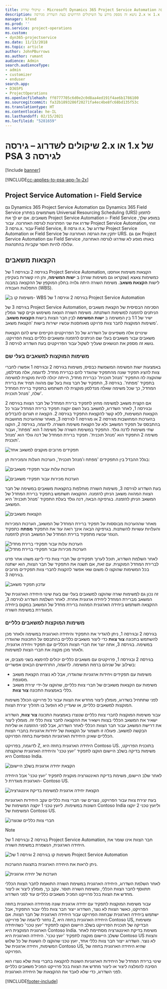 ```yaml
---
title: שיקולי שדרוג - Microsoft Dynamics 365 Project Service Automation מגירסה ‎2.x או ‎1.x לגירסה ‎3
description: נושא זה מספק מידע על השיקולים הדרושים בעת השדרוג מגירסה ‎2.x או ‎1.x של Project Service Automation לגירסה 3.
manager: kfend
ms.prod: ''
ms.service: project-operations
ms.custom:
- dyn365-projectservice
ms.date: 11/13/2018
ms.topic: article
author: JohnPBurrows
ms.author: rumant
audience: Admin
search.audienceType:
- admin
- customizer
- enduser
search.app:
- D365PS
- ProjectOperations
ms.openlocfilehash: ff0777705c6d0e2c0d8aa4ed191f4ae6b1786100
ms.sourcegitcommit: fa32b1893286f20271fa4ec4be8fc68bd135f53c
ms.translationtype: HT
ms.contentlocale: he-IL
ms.lasthandoff: 02/15/2021
ms.locfileid: "5281659"
---
```

# <a name="upgrade-considerations---psa-version-2x-or-1x-to-version-3"></a>שיקולים לשדרוג – גירסה ‎2.x או ‎1.x של PSA לגירסה 3

[!include [banner](../includes/psa-now-project-operations.md)]

[!INCLUDE[cc-applies-to-psa-app-1x-2x](../includes/cc-applies-to-psa-app-1x-2x.md)]

## <a name="project-service-automation-and-field-service"></a>Project Service Automation ו- Field Service
גם Dynamics 365 Project Service Automation וגם Dynamics 365 Field Service משתמשים בפתרון Universal Resourcing Scheduling‏ (URS) לתזמון משאבים. אם יש לך את Project Service Automation ו- Field Service במופע שלך, שדרג את שני הפתרונות לגרסה האחרונה. עבור Project Service Automation, זוהי גרסה 3.x. עבור Field Service, זו גרסה 8.x. שדרוג של Project Service Automation או Field Service יתקין את הגרסה האחרונה של URS. אם גם Project Service Automation וגם Field Service באותו מופע לא שודרגו לגרסה האחרונה, עלולה להיות חוסר עקביות בהתנהגות.

## <a name="resource-assignments"></a>הקצאות משאבים
בגירסה 2 ובגירסה 1 של Project Service Automation, הקצאות משימות אוחסנו כמשימות צאצא (שנקראו גם משימות שורה) ב **ישות המשימה**, והן היו קשורות בעקיפין לישות **הקצאת משאב**. משימת השורה היתה גלויה בחלון המוקפץ של ההקצאה במבנה התפלגות העבודה (WBS).

![משימות קו ב- WBS בגירסה 2 וגירסה 1 של Project Service Automation](media/upgrade-line-task-01.png)

בגירסה 3 של Project Service Automation, הסכימה הבסיסית של הקצאת משאבים הניתנים להזמנה למשימות השתנתה. משימת השורה הוצאה משימוש וקיים קשר גומלין ישיר של 1:1 בין המשימה ב **ישות המשימה** לבין חבר הצוות בישות **הקצאת משאב**. משימות המוקצות לחבר צוות פרויקט מאוחסנות עכשיו ישירות בישות 'הקצאת משאב'.  

שינויים אלה משפיעים על השדרוג של כל הפרויקטים הקיימים שיש להם הקצאות משאבים עבור משאבים בעלי שם הניתנים להזמנה ומשאבים כלליים בצוות הפרויקט. נושא זה מספק את הנושאים שעליך לשקול עבור הפרויקטים בעת השדרוג לגירסה 3. 

### <a name="tasks-assigned-to-named-resources"></a>משימות המוקצות למשאבים בעלי שם
באמצעות ישות המשימה המשמשת כבסיס, משימות בגירסה 2 ובגירסה 1 אפשרו לחברי צוות להציג תפקיד שונה מהתפקיד שהוגדר להם כברירת מחדל. לדוגמה, אלה מנדלסון, שהוקצה לה התפקיד 'מנהל תוכנית' כברירת מחדל, הייתה יכולה להיות מוקצית למשימה בתפקיד 'מפתח'. בגירסה 3, התפקיד של חבר צוות בעל שם מהווה תמיד את ברירת המחדל, כך שכל משימה שאלה מנדלסון מוקצית לה תשתמש בתפקיד ברירת המחדל שלה, 'מנהל תוכנית'.

אם הקצית משאב למשימה מחוץ לתפקיד ברירת המחדל של חבר הצוות בגירסה 2 ובגירסה 1, לאחר השדרוג, למשאב בעל השם יוקצה תפקיד ברירת המחדל עבור כל הקצאות המשימות, ללא קשר להקצאת התפקיד בגירסה 2. הקצאה‬ זו תגרום להבדלים בהערכות המחושבות מגירסה 2 או מגירסה 1 לגירסה 3, מאחר שההערכות מחושבות בהתבסס על תפקיד המשאב ולא על הקצאת משימת השורה. לדוגמה, בגירסה 2, הוקצו שתי משימות לדנה גולד. התפקיד במשימת השורה של משימה 1 הוא 'מפתח', ועבור משימה 2 התפקיד הוא 'מנהל תוכנית'. תפקיד ברירת המחדל של דנה גולד הוא 'מנהל תוכנית'.

![תפקידים מרובים מוקצים למשאב אחד](media/upgrade-multiple-roles-02.png)

בגלל ההבדל בין התפקידים 'מפתח ו'מנהל תוכנית', הערכות העלות והמכירות הן:

![הערכות עלות עבור תפקידי משאבים](media/upggrade-cost-estimates-03.png)

![הערכות מכירות עבור תפקידי משאבים](media/upgrade-sales-estimates-04.png)

בעת השדרוג לגירסה 3, משימות השורה מוחלפות בהקצאות משאבים במשימה של חבר הצוות המהווה משאב הניתן להזמנה. ההקצאה תשתמש בתפקיד ברירת המחדל של המשאב הניתן להזמנה. בגרפיקה הבאה, דנה גולד בעלת התפקיד 'מנהל תוכנית' היא המשאב.

![הקצאות משאבים](media/resource-assignment-v2-05.png)

מאחר שההערכות מבוססות על תפקיד ברירת המחדל של המשאב, הערכות המכירות והעלויות עשויות להשתנות. בגרפיקה הבאה אינך רואה עוד את התפקיד **מפתח** כתפקיד הנגזר עכשיו מתפקיד ברירת המחדל של המשאב הניתן להזמנה.

![הערכות עלות עבור תפקידי ברירת מחדל](media/resource-assignment-cost-estimate-06.png)
![הערכות מכירות עבור תפקידי ברירת מחדל](media/resource-assignment-sales-estimate-07.png)

לאחר השלמת השדרוג, תוכל לערוך תפקידים של חברי צוות כדי לייצג משהו אחר פרט לברירת המחדל המוקצית. עם זאת, אם תשנה את התפקיד של חבר הצוות, הוא ישתנה בכל המשימות שהוקצו לו משום שאי אפשר להקצות לחברי צוות תפקידים מרובים בגירסה 3.

![עדכון תפקיד משאב](media/resource-role-assignment-08.png)

זה נכון גם למשימות שורה שהוקצו למשאבים בעלי שם בעת שינוי היחידה הארגונית של המשאב מברירת המחדל ליחידה ארגונית אחרת. לאחר השלמת השדרוג לגירסה 3, ההקצאה תשתמש ביחידה הארגונית המהווה ברירת מחדל של המשאב במקום ביחידה המוגדרת במשימת השורה.

### <a name="tasks-assigned-to-generic-resources"></a>משימות המוקצות למשאבים כלליים
בגירסה 2 ובגירסה 1, ניתן להגדיר את התפקיד והיחידה הארגונית במשימה ולאחר מכן להשתמש בתכונה **צור צוות** כדי ליצור משאבים כלליים בהתבסס על התכונות שהוגדרו במשימה. בגירסה 3, אתה יוצר את חברי הצוות הכלליים עם תפקיד ויחידה ארגונית, ולאחר מכן מקצה את חברי הצוות למשימות.

בגירסה 2 ובגירסה 1, פרויקטים עם משאבים כלליים יכולים להימצא בשני מצבים, או בשילוב של שניהם ברמת המשימה. לדוגמה, התרחישים הבאים אפשריים:

- משימות עם תפקידים ויחידות ארגוניות שהוגדרו, אבל לא נוצרה הקצאת משאב מסונפת.
- משימות עם הקצאות משאבים של חברי צוות כלליים, שהוקצו על-ידי יצירת משאב כללי באמצעות התכונה **צור צוות**.

לפני שתתחיל בשדרוג, מומלץ ליצור מחדש את הצוות עבור כל פרוייקט הכולל משימות המוקצות למשאבים כלליים, או שעדיין לא הופעל בו תהליך יצירת הצוות.

עבור משימות המוקצות לחברי צוות כלליים שנוצרו באמצעות התכונה **צור צוות**, השדרוג ישאיר את המשאב הכללי בצוות וישאיר את ההקצאה לחבר צוות כללי זה. מומלץ ליצור את דרישת המשאב עבור חבר הצוות הכללי לאחר השדרוג, אבל לפני ההזמנה או שליחת הבקשה למשאב. פעולה זו תשמור על הקצאות של יחידות ארגוניות בחברי הצוות הכלליים שאינן היחידות הארגוניות המופיעות בחוזה הפרויקט.

לדוגמה, בפרויקט Z, היחידה הארגונית בחוזה היא Contoso US. בתוכנית הפרויקט, משימות בדיקה בשלב היישום הוקצו לתפקיד 'יועץ טכני' והיחידה הארגונית שהוקצתה היא Contoso India.

![הקצאת יחידה ארגונית בשלב היישום](media/org-unit-assignment-09.png)

לאחר שלב היישום, משימת בדיקת האינטגרציה מוקצית לתפקיד 'יועץ טכני' אבל היחידה הארגונית מוגדרת ל- Contoso US.  

![הקצאת יחידה ארגונית למשימת בדיקת אינטגרציה](media/org-unit-generate-team-10.png)

בעת יצירת צוות עבור הפרויקט, נוצרים שני חברי צוות כלליים עקב היחידות הארגוניות השונות במשימות. ליועץ טכני 1 יוקצה המשימות של Contoso India וליועץ טכני 2 יוקצו המשימות של Contoso US.  

![חברי צוות כלליים שנוצרו](media/org-unit-assignments-multiple-resources-11.png)

> [!NOTE]
> בגירסה 2 ובגירסה 1 של Project Service Automation, חבר הצוות אינו שומר את היחידה הארגונית, הנשמרת במשימת השורה.

![משימות קו בגירסה 2 וגירסה 1 של Project Service Automation](media/line-tasks-12.png)

ניתן לראות את היחידה הארגונית בתצוגת ההערכות. 

![הערכות של יחידה ארגונית](media/org-unit-estimates-view-13.png)
 
לאחר השלמת השדרוג, היחידה הארגונית במשימת השורה התואמת לחבר הצוות הכללי תתווסף לחבר הצוות הכללי, ומשימת השורה תוסר. עקב כך, מומלץ ליצור או ליצור מחדש את הצוות בכל פרוייקט המכיל משאבים כלליים עוד לפני השדרוג.

עבור משימות המוקצות לתפקיד עם יחידה ארגונית שונה מהיחידה הארגונית בחוזה הפרויקט, כאשר הצוות לא נוצר, השדרוג ייצור חבר צוות כללי עבור התפקיד, אבל ישתמש ביחידה הארגונית שבחוזה הפרויקט עבור היחידה הארגונית של חבר הצוות. אם נחזור לדוגמה של פרוייקט Z, היחידה הארגונית בחוזה היא Contoso US, ומשימות הבדיקה של תוכנית הפרוייקט בשלב היישום הוקצו לתפקיד 'יועץ טכני' כשהיחידה הארגונית המוקצית היא Contoso India. משימת בדיקת האינטגרציה מסתיימת לאחר ששלב היישום מוקצה לתפקיד 'יועץ טכני'. היחידה הארגונית היא Contoso US והצוות לא נוצר. השדרוג ייצור חבר צוות כללי אחד, יועץ טכני שהוקצו לו השעות של כל שלוש המשימות, ויחידה ארגונית של Contoso US, שהיא היחידה הארגונית בחוזה של הפרויקט.   
 
שינוי ברירת המחדל של היחידות הארגוניות השונות להקצאה בחברי צוות שלא נוצרו הוא הסיבה להמלצה ליצור או ליצור מחדש את הצוות בכל פרוייקט המכיל משאבים כלליים לפני השדרוג, כדי שלא לאבד את ההקצאות של היחידה הארגונית.



[!INCLUDE[footer-include](../includes/footer-banner.md)]